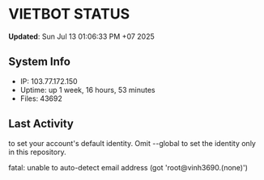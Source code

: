# VIETBOT STATUS
**Updated**: Sun Jul 13 01:06:33 PM +07 2025

## System Info
- IP: 103.77.172.150
- Uptime: up 1 week, 16 hours, 53 minutes
- Files: 43692

## Last Activity

to set your account's default identity.
Omit --global to set the identity only in this repository.

fatal: unable to auto-detect email address (got 'root@vinh3690.(none)')
